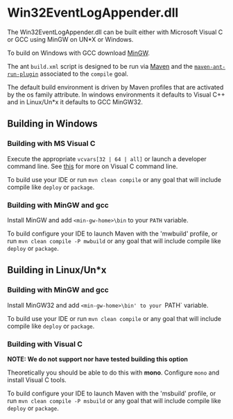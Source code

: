 # Win32EventLogAppender.dll 

The Win32EventLogAppender.dll can be built either with Microsoft Visual C or GCC using MinGW on UN*X or Windows.

To build on Windows with GCC download [MinGW](https://mingw.osdn.io/).

The ant `build.xml` script is designed to be run via [Maven](http://maven.apache.org/) and the 
[`maven-ant-run-plugin`](http://maven.apache.org/plugins/maven-antrun-plugin/) associated to the `compile` goal.

The default build environment is driven by Maven profiles that are activated by the os family attribute. In windows environments it defaults 
to Visual C++ and in Linux/Un*x it defaults to GCC MinGW32.

## Building in Windows
### Building with MS Visual C
Execute the appropriate `vcvars[32 | 64 | all]` or launch a developer command line. See 
[this](https://msdn.microsoft.com/en-us/library/f2ccy3wt.aspx) for more on Visual C command line.

To build use your IDE or run `mvn clean compile` or any goal that will include compile like `deploy` or `package`.

### Building with MinGW and gcc
Install MinGW and add `<min-gw-home>\bin` to your `PATH` variable. 

To build configure your IDE to launch Maven with the 'mwbuild' profile, or run `mvn clean compile -P mwbuild` or any goal that will include 
compile like `deploy` or `package`.

## Building in Linux/Un*x
### Building with MinGW and gcc

Install MinGW32 and add `<min-gw-home>\bin' to your `PATH` variable. 

To build use your IDE or run `mvn clean compile` or any goal that will include compile like `deploy` or `package`.

### Building with Visual C

**NOTE: We do not support nor have tested building this option**

Theoretically you should be able to do this with **mono**. Configure `mono` and install Visual C tools.

To build configure your IDE to launch Maven with the 'msbuild' profile, or run `mvn clean compile -P msbuild` or any goal that will include 
compile like `deploy` or `package`.

